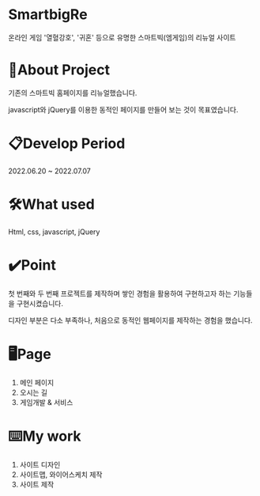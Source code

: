 # SmartbigRe
온라인 게임 '열혈강호', '귀혼' 등으로 유명한 스마트빅(엠게임)의 리뉴얼 사이트

# 🔎About Project
기존의 스마트빅 홈페이지를 리뉴얼했습니다.

javascript와 jQuery를 이용한 동적인 페이지를 만들어 보는 것이 목표였습니다.

# 📋Develop Period
2022.06.20 ~ 2022.07.07

# 🛠️What used
Html, css, javascript, jQuery

# ✔️Point
첫 번째와 두 번째 프로젝트를 제작하며 쌓인 경험을 활용하여 구현하고자 하는 기능들을 구현시켰습니다.

디자인 부분은 다소 부족하나, 처음으로 동적인 웹페이지를 제작하는 경험을 했습니다.

# 🖥️Page
1. 메인 페이지
2. 오시는 길
3. 게임개발 & 서비스

# ⌨️My work
1. 사이트 디자인
2. 사이트맵, 와이어스케치 제작
3. 사이트 제작

